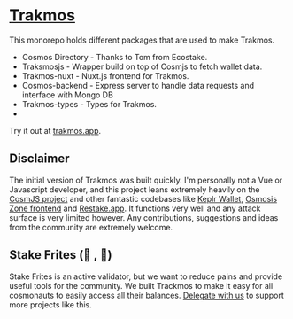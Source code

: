 # [Trakmos](https://trakmos.app)

This monorepo holds different packages that are used to make Trakmos.

- Cosmos Directory - Thanks to Tom from Ecostake.
- Traksmosjs - Wrapper build on top of Cosmjs to fetch wallet data.
- Trakmos-nuxt - Nuxt.js frontend for Trakmos.
- Cosmos-backend - Express server to handle data requests and interface with Mongo DB
- Trakmos-types - Types for Trakmos.
- 

Try it out at [trakmos.app](https://trakmos.app/).

## Disclaimer

The initial version of Trakmos was built quickly. 
I'm personally not a Vue or Javascript developer, and this project leans extremely heavily on the [CosmJS project](https://github.com/cosmos/cosmjs) and other fantastic codebases like [Keplr Wallet](https://github.com/chainapsis/keplr-wallet), [Osmosis Zone frontend](https://github.com/osmosis-labs/osmosis-frontend) and [ Restake.app](https://github.com/eco-stake/restake). 
It functions very well and any attack surface is very limited however. 
Any contributions, suggestions and ideas from the community are extremely welcome.

## Stake Frites (🥩 , 🍟)

Stake Frites is an active validator, but we want to reduce pains and provide useful tools for the community. 
We built Trackmos to make it easy for all cosmonauts to easily access all their balances. 
[Delegate with us](https://stakefrites.co) to support more projects like this.